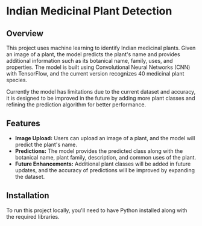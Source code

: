 # Indian Medicinal Plant Detection

## Overview

This project uses machine learning to identify Indian medicinal plants. Given an image of a plant, the model predicts the plant's name and provides additional information such as its botanical name, family, uses, and properties. The model is built using Convolutional Neural Networks (CNN) with TensorFlow, and the current version recognizes 40 medicinal plant species.

Currently the model has limitations due to the current dataset and accuracy, it is designed to be improved in the future by adding more plant classes and refining the prediction algorithm for better performance.


## Features

- **Image Upload:** Users can upload an image of a plant, and the model will predict the plant's name.
- **Predictions:** The model provides the predicted class along with the botanical name, plant family, description, and common uses of the plant.
- **Future Enhancements:** Additional plant classes will be added in future updates, and the accuracy of predictions will be improved by expanding the dataset.


## Installation

To run this project locally, you'll need to have Python installed along with the required libraries. 

